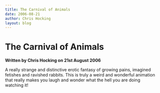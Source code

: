 ```yaml
---
title: The Carnival of Animals
date: 2006-08-21
author: Chris Hocking
layout: blog
---
```

# The Carnival of Animals

**Written by Chris Hocking on 21st August 2006**

A really strange and distinctive erotic fantasy of growing pains, imagined fetishes and ravished rabbits. This is truly a weird and wonderful animation that really makes you laugh and wonder what the hell you are doing watching it!